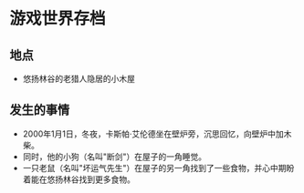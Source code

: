 # 游戏世界存档
## 地点
- 悠扬林谷的老猎人隐居的小木屋
## 发生的事情
- 2000年1月1日，冬夜，卡斯帕·艾伦德坐在壁炉旁，沉思回忆，向壁炉中加木柴。
- 同时，他的小狗（名叫"断剑"）在屋子的一角睡觉。
- 一只老鼠（名叫"坏运气先生"）在屋子的另一角找到了一些食物，并心中期盼着能在悠扬林谷找到更多食物。